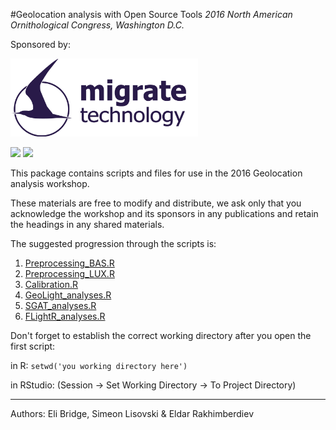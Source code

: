 #Geolocation analysis with Open Source Tools
_2016 North American Ornithological Congress, Washington D.C._

Sponsored by: 

[<img src="MT_logo.gif" width="300">](http://www.migratetech.co.uk)

[<img src="http://americanornithology.org/sites/default/files/logos/aou-cooper-logos-150.png" width=150>](http://americanornithology.org/content/cooper-ornithological-society) [<img src="http://www.nsf.gov/images/logos/nsf1.jpg" width=150>](http://www.nsf.gov)

This package contains scripts and files for use in the 2016 Geolocation analysis workshop.

These materials are free to modify and distribute, we ask only that you acknowledge the workshop and its sponsors in any publications and retain the headings in any shared materials. 

The suggested progression through the scripts  is:

1. [Preprocessing_BAS.R](Preprocessing_BAS.R)
1. [Preprocessing_LUX.R](Preprocessing_LUX.R)
1. [Calibration.R](Calibration.R)
1. [GeoLight_analyses.R](GeoLight_analyses.R)
1. [SGAT_analyses.R](SGAT_analyses.R)
1. [FLightR_analyses.R](FLightR_analyses.R)

Don't forget to establish the correct working directory after you open the first script:

in R: `setwd('you working directory here')`

in RStudio: (Session -> Set Working Directory -> To Project Directory)

----------------------------------------------------------------
Authors:
Eli Bridge, Simeon Lisovski & Eldar Rakhimberdiev


